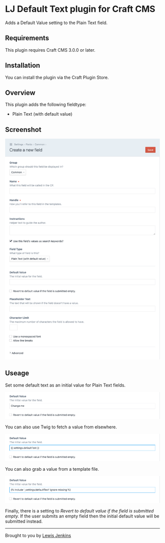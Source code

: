 # LJ Default Text plugin for Craft CMS

Adds a Default Value setting to the Plain Text field.

## Requirements

This plugin requires Craft CMS 3.0.0 or later.

## Installation

You can install the plugin via the Craft Plugin Store.

## Overview

This plugin adds the following fieldtype:

- Plain Text (with default value)

## Screenshot

![Screenshot](resources/img/1.png)

## Useage

Set some default text as an initial value for Plain Text fields.

![Screenshot](resources/img/2.png)

You can also use Twig to fetch a value from elsewhere.

![Screenshot](resources/img/3.png)

You can also grab a value from a template file.

![Screenshot](resources/img/4.png)

Finally, there is a setting to _Revert to default value if the field is submitted empty._ If the user submits an empty field then the initial default value will be submitted instead.

---

Brought to you by [Lewis Jenkins](https://lj.io)
